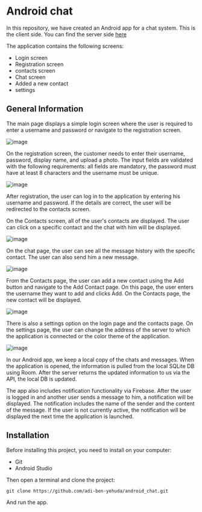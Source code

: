 # Android chat

In this repository, we have created an Android app for a chat system. This is the client side. You can find the server side [here](https://github.com/adi-ben-yehuda/Server)

The application contains the following screens:
- Login screen
- Registration screen
- contacts screen
- Chat screen
- Added a new contact
- settings

## General Information
The main page displays a simple login screen where the user is required to enter a username and password or navigate to the registration screen.

![image](https://github.com/danadanile/andoid_Web/assets/75027826/93b2b1bb-cc3f-4a05-928f-e0aad19ab965)

On the registration screen, the customer needs to enter their username, password, display name, and upload a photo. The input fields are validated with the following requirements: all fields are mandatory, the password must have at least 8 characters and the username must be unique.

![image](https://github.com/danadanile/andoid_Web/assets/75027826/c559d90e-a1a0-4e81-8082-bd7ee82fc682)

After registration, the user can log in to the application by entering his username and password. If the details are correct, the user will be redirected to the contacts screen. 

On the Contacts screen, all of the user's contacts are displayed. The user can click on a specific contact and the chat with him will be displayed.

![image](https://github.com/danadanile/andoid_Web/assets/75027826/6b4bcdfd-2a86-46b4-a5b4-62c60d3be96f)

On the chat page, the user can see all the message history with the specific contact. The user can also send him a new message.

![image](https://github.com/danadanile/andoid_Web/assets/75027826/48415166-64f8-4892-88ae-b227ecadc675)

From the Contacts page, the user can add a new contact using the Add button and navigate to the Add Contact page. On this page, the user enters the username they want to add and clicks Add. On the Contacts page, the new contact will be displayed.

![image](https://github.com/danadanile/andoid_Web/assets/75027826/75b30b76-9de2-4c0d-b0bb-fb29741ab8fe)

There is also a settings option on the login page and the contacts page. On the settings page, the user can change the address of the server to which the application is connected or the color theme of the application.

![image](https://github.com/danadanile/andoid_Web/assets/75027826/7bcefda2-162c-4b08-a5e3-d7c5f34cc941)

In our Android app, we keep a local copy of the chats and messages.
When the application is opened, the information is pulled from the local SQLite DB using Room. After the server returns the updated information to us via the API, the local DB is updated.

The app also includes notification functionality via Firebase. After the user is logged in and another user sends a message to him, a notification will be displayed. The notification includes the name of the sender and the content of the message.
If the user is not currently active, the notification will be displayed the next time the application is launched.

## Installation

Before installing this project, you need to install on your computer:

- Git
- Android Studio

Then open a terminal and clone the project:
```
git clone https://github.com/adi-ben-yehuda/android_chat.git
```

And run the app.
